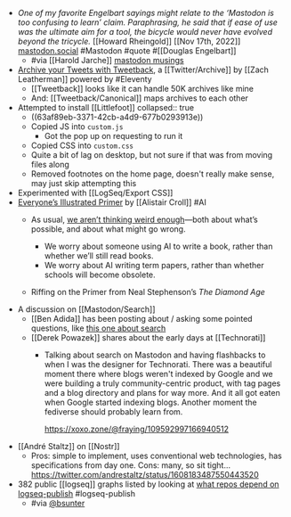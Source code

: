 - *One of my favorite Engelbart sayings might relate to the ‘Mastodon is too confusing to learn’ claim. Paraphrasing, he said that if ease of use was the ultimate aim for a tool, the bicycle would never have evolved beyond the tricycle.* [[Howard Rheingold]] [[Nov 17th, 2022]] [mastodon.social](https://mastodon.social/@hrheingold/109361602358234331) #Mastodon #quote #[[Douglas Engelbart]]
	- #via [[Harold Jarche]] [mastodon musings](https://jarche.com/2022/12/mastodon-musings/)
- [Archive your Tweets with Tweetback](https://www.zachleat.com/web/tweetback/), a [[Twitter/Archive]] by [[Zach Leatherman]] powered by #Eleventy
	- [[Tweetback]] looks like it can handle 50K archives like mine
	- And: [[Tweetback/Canonical]] maps archives to each other
- Attempted to install [[Littlefoot]]
  collapsed:: true
	- ((63af89eb-3371-42cb-a4d9-677b0293913e))
	- Copied JS into `custom.js`
		- Got the pop up on requesting to run it
	- Copied CSS into `custom.css`
	- Quite a bit of lag on desktop, but not sure if that was from moving files along
	- Removed footnotes on the home page, doesn't really make sense, may just skip attempting this
- Experimented with [[LogSeq/Export CSS]]
- [Everyone’s Illustrated Primer](https://acroll.substack.com/p/everyones-illustrated-primer) by [[Alistair Croll]] #AI
	- As usual, [we aren’t thinking weird enough](https://acroll.substack.com/p/we-arent-thinking-weird-enough-1f6f947542ac)—both about what’s possible, and about what might go wrong.
	  
	  * We worry about someone using AI to write a book, rather than whether we’ll still read books.
	  * We worry about AI writing term papers, rather than whether schools will become obsolete.
	- Riffing on the Primer from Neal Stephenson’s _The Diamond Age_
- A discussion on [[Mastodon/Search]]
	- [[Ben Adida]] has been posting about / asking some pointed questions, like [this one about search](https://mastodon.adida.net/@ben/109605040983358553)
	- [[Derek Powazek]] shares about the early days at [[Technorati]]
		- Talking about search on Mastodon and having flashbacks to when I was the designer for Technorati. There was a beautiful moment there where blogs weren't indexed by Google and we were building a truly community-centric product, with tag pages and a blog directory and plans for way more. And it all got eaten when Google started indexing blogs. Another moment the fediverse should probably learn from.
		  
		  https://xoxo.zone/@fraying/109592997166940512
- [[André Staltz]] on [[Nostr]]
	- Pros: simple to implement, uses conventional web technologies, has specifications from day one.
	  Cons: many, so sit tight...
	  https://twitter.com/andrestaltz/status/1608183487550443520
- 382 public [[logseq]] graphs listed by looking at [what repos depend on logseq-publish](https://github.com/pengx17/logseq-publish/network/dependents) #logseq-publish
	- #via [@bsunter](https://twitter.com/Bsunter/status/1609052088939712524)